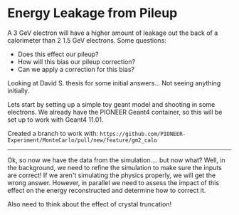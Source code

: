 # Energy Leakage from Pileup

A 3 GeV electron will have a higher amount of leakage out the back of a calorimeter than 2 1.5 GeV electrons. Some questions:

* Does this effect our pileup?
* How will this bias our pileup correction?
* Can we apply a correction for this bias?

Looking at David S. thesis for some initial answers... Not seeing anything initially.

Lets start by setting up a simple toy geant model and shooting in some electrons. We already have the PIONEER Geant4 container, so this will be set up to work with Geant4 11.01.

Created a branch to work with: `https://github.com/PIONEER-Experiment/MonteCarlo/pull/new/feature/gm2_calo`

---

Ok, so now we have the data from the simulation.... but now what? Well, in the background, we need to refine the simulation to make sure the inputs are correct! If we aren't simulating the physics properly, we will get the wrong answer. However, in parallel we need to assess the impact of this effect on the energy reconstructed and determine how to correct it.

Also need to think about the effect of crystal truncation!
